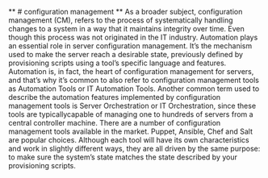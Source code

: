 ** # configuration management **
As a broader subject, configuration management (CM), refers to the process of systematically handling changes to a system in a way that it maintains integrity over time. Even though this process was not originated in the IT industry.
Automation plays an essential role in server configuration management. It’s the mechanism used to make the server reach a desirable state, previously defined by provisioning scripts using a tool’s specific language and features. Automation is, in fact, the heart of configuration management for servers, and that’s why it’s common to also refer to configuration management tools as Automation Tools or IT Automation Tools.
Another common term used to describe the automation features implemented by configuration management tools is Server Orchestration or IT Orchestration, since these tools are typicallycapable of managing one to hundreds of servers from a central controller machine.
There are a number of configuration management tools available in the market. Puppet, Ansible, Chef and Salt are popular choices. Although each tool will have its own characteristics and work in slightly different ways, they are all driven by the same purpose: to make sure the system’s state matches the state described by your provisioning scripts.
